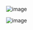 ![image](https://github.com/user-attachments/assets/107cb38a-8e34-4a57-90be-c309127f9223)

![image](https://github.com/user-attachments/assets/94adc4f0-3614-48a9-bdd4-1076d88257c9)
